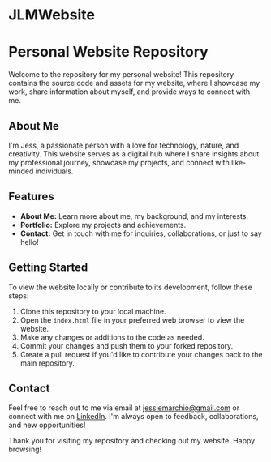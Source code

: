 # JLMWebsite
# Personal Website Repository

Welcome to the repository for my personal website! This repository contains the source code and assets for my website, where I showcase my work, share information about myself, and provide ways to connect with me.

## About Me

I'm Jess, a passionate person with a love for technology, nature, and creativity. This website serves as a digital hub where I share insights about my professional journey, showcase my projects, and connect with like-minded individuals.

## Features

- **About Me:** Learn more about me, my background, and my interests.
- **Portfolio:** Explore my projects and achievements.
- **Contact:** Get in touch with me for inquiries, collaborations, or just to say hello!

## Getting Started

To view the website locally or contribute to its development, follow these steps:

1. Clone this repository to your local machine.
2. Open the `index.html` file in your preferred web browser to view the website.
3. Make any changes or additions to the code as needed.
4. Commit your changes and push them to your forked repository.
5. Create a pull request if you'd like to contribute your changes back to the main repository.

## Contact

Feel free to reach out to me via email at jessiemarchio@gmail.com or connect with me on [LinkedIn](https://www.linkedin.com/in/jessie-m-096515114/). I'm always open to feedback, collaborations, and new opportunities!

Thank you for visiting my repository and checking out my website. Happy browsing!
